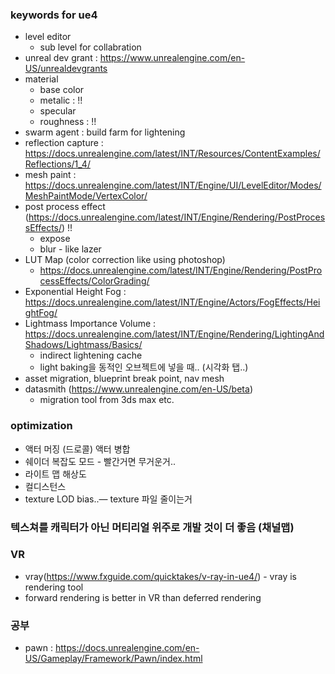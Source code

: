 ### keywords for ue4 
* level editor 
   * sub level for collabration
* unreal dev grant  : https://www.unrealengine.com/en-US/unrealdevgrants
* material 
   * base color 
   * metalic : !!
   * specular
   * roughness : !!
* swarm agent : build farm for lightening
* reflection capture : https://docs.unrealengine.com/latest/INT/Resources/ContentExamples/Reflections/1_4/
* mesh paint : https://docs.unrealengine.com/latest/INT/Engine/UI/LevelEditor/Modes/MeshPaintMode/VertexColor/
* post process effect (https://docs.unrealengine.com/latest/INT/Engine/Rendering/PostProcessEffects/) !!
   * expose
   * blur - like lazer
* LUT Map (color correction like using photoshop) 
   * https://docs.unrealengine.com/latest/INT/Engine/Rendering/PostProcessEffects/ColorGrading/
* Exponential Height Fog : https://docs.unrealengine.com/latest/INT/Engine/Actors/FogEffects/HeightFog/
* Lightmass Importance Volume : https://docs.unrealengine.com/latest/INT/Engine/Rendering/LightingAndShadows/Lightmass/Basics/
   * indirect lightening cache
   *  light baking을 동적인 오브젝트에 넣을 때.. (시각화 탭..)
* asset migration, blueprint break point, nav mesh
* datasmith (https://www.unrealengine.com/en-US/beta) 
   * migration tool from 3ds max etc.
   
###  optimization
   * 액터 머징 (드로콜) 액터 병합
   * 쉐이더 복잡도 모드  - 빨간거면 무거운거.. 
   * 라이트 맵 해상도 
   * 컬디스턴스 
   * texture LOD bias..—  texture 파일 줄이는거
   
### 텍스쳐를 캐릭터가 아닌 머티리얼 위주로 개발 것이 더 좋음 (채널맵)

### VR
   * vray(https://www.fxguide.com/quicktakes/v-ray-in-ue4/) - vray is rendering tool
   * forward rendering is better in VR than deferred rendering 
   
   
   

### 공부 
* pawn : https://docs.unrealengine.com/en-US/Gameplay/Framework/Pawn/index.html 

